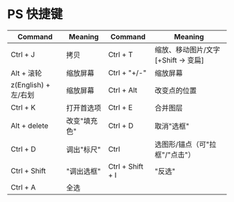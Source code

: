 # PS 快捷键


|Command|Meaning|Command|Meaning|
|---|---|---|---|
|Ctrl + J|拷贝|Ctrl + T|缩放、移动图片/文字[+Shift -> 变扁]|
|Alt + 滚轮|缩放屏幕|Ctrl + "+/\-"|缩放屏幕|
|z(English) + 左/右划|缩放屏幕|Ctrl + Alt|改变点的位置|
|Ctrl + K|打开首选项|Ctrl + E|合并图层|
|Alt + delete|改变"填充色"|Ctrl + D|取消"选框"|
|Ctrl + D|调出"标尺"|Ctrl|选图形/锚点（可"拉框"/"点击"）|
|Ctrl + Shift|"调出选框"|Ctrl + Shift + I|"反选"|
|Ctrl + A|全选|